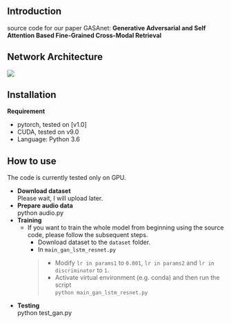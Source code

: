 ## Introduction
source code for our paper GASAnet: **Generative Adversarial and Self Attention Based Fine-Grained Cross-Modal Retrieval**
## Network Architecture
![](https://github.com/gasanet/GASA/blob/master/gan.jpg)
## Installation
**Requirement**  
* pytorch, tested on [v1.0]  
* CUDA, tested on v9.0  
* Language: Python 3.6
## How to use
The code is currently tested only on GPU.
* **Download dataset**  
Please wait, I will upload later.
* **Prepare audio data**  
python audio.py
* **Training**  
  * If you want to train the whole model from beginning using the source code, please follow the subsequent steps.
    * Download dataset to the ```dataset``` folder.
    * In ```main_gan_lstm_resnet.py```  
    > * Modify ```lr in params1``` to ```0.001```, ```lr in params2``` and ```lr in discriminator``` to ```1```.  
    > * Activate virtual environment (e.g. conda) and then run the script  
    > ```python main_gan_lstm_resnet.py```
* **Testing**  
python test_gan.py


